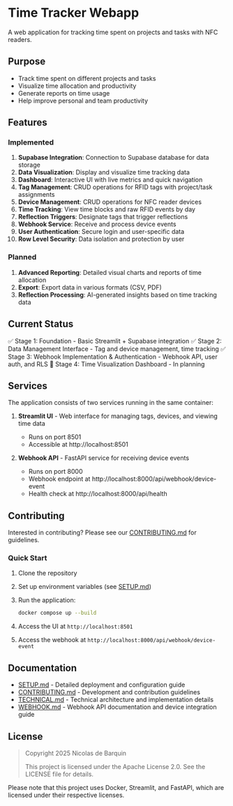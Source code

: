 # Time Tracker Webapp

A web application for tracking time spent on projects and tasks with NFC readers.

## Purpose

- Track time spent on different projects and tasks
- Visualize time allocation and productivity
- Generate reports on time usage
- Help improve personal and team productivity

## Features

### Implemented
1. **Supabase Integration**: Connection to Supabase database for data storage
2. **Data Visualization**: Display and visualize time tracking data
3. **Dashboard**: Interactive UI with live metrics and quick navigation
4. **Tag Management**: CRUD operations for RFID tags with project/task assignments
5. **Device Management**: CRUD operations for NFC reader devices
6. **Time Tracking**: View time blocks and raw RFID events by day
7. **Reflection Triggers**: Designate tags that trigger reflections
8. **Webhook Service**: Receive and process device events
9. **User Authentication**: Secure login and user-specific data
10. **Row Level Security**: Data isolation and protection by user

### Planned
1. **Advanced Reporting**: Detailed visual charts and reports of time allocation
2. **Export**: Export data in various formats (CSV, PDF)
3. **Reflection Processing**: AI-generated insights based on time tracking data

## Current Status
✅ Stage 1: Foundation - Basic Streamlit + Supabase integration
✅ Stage 2: Data Management Interface - Tag and device management, time tracking
✅ Stage 3: Webhook Implementation & Authentication - Webhook API, user auth, and RLS
🔄 Stage 4: Time Visualization Dashboard - In planning

## Services

The application consists of two services running in the same container:

1. **Streamlit UI** - Web interface for managing tags, devices, and viewing time data
   - Runs on port 8501
   - Accessible at http://localhost:8501

2. **Webhook API** - FastAPI service for receiving device events
   - Runs on port 8000
   - Webhook endpoint at http://localhost:8000/api/webhook/device-event
   - Health check at http://localhost:8000/api/health

## Contributing

Interested in contributing? Please see our [CONTRIBUTING.md](CONTRIBUTING.md) for guidelines.

### Quick Start

1. Clone the repository
2. Set up environment variables (see [SETUP.md](SETUP.md))
3. Run the application:

   ```bash
   docker compose up --build
   ```

4. Access the UI at `http://localhost:8501`
5. Access the webhook at `http://localhost:8000/api/webhook/device-event`

## Documentation

- [SETUP.md](SETUP.md) - Detailed deployment and configuration guide
- [CONTRIBUTING.md](CONTRIBUTING.md) - Development and contribution guidelines
- [TECHNICAL.md](TECHNICAL.md) - Technical architecture and implementation details
- [WEBHOOK.md](WEBHOOK.md) - Webhook API documentation and device integration guide

## License

> Copyright 2025 Nicolas de Barquin
>
> This project is licensed under the Apache License 2.0. See the LICENSE file for details.

Please note that this project uses Docker, Streamlit, and FastAPI, which are licensed under their respective licenses.
